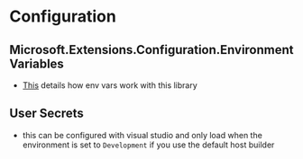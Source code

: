 # Configuration

## Microsoft.Extensions.Configuration.EnvironmentVariables
- [This](https://docs.microsoft.com/en-us/aspnet/core/fundamentals/configuration/?view=aspnetcore-5.0#environment-variables) details how env vars work with this library

## User Secrets
- this can be configured with visual studio and only load when the environment is set to `Development` if you use the default host builder